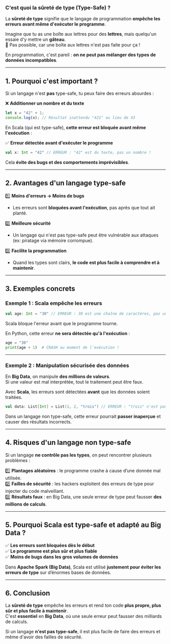 ### **C'est quoi la sûreté de type (Type-Safe) ?**  

La **sûreté de type** signifie que le langage de programmation **empêche les erreurs avant même d'exécuter le programme**.  

Imagine que tu as une boîte aux lettres pour des **lettres**, mais quelqu'un essaie d'y mettre un **gâteau**.  
🚫 Pas possible, car une boîte aux lettres n'est pas faite pour ça !  

En programmation, c'est pareil : **on ne peut pas mélanger des types de données incompatibles**.  

---

## **1. Pourquoi c'est important ?**  

Si un langage n'est **pas** type-safe, tu peux faire des erreurs absurdes :  

❌ **Additionner un nombre et du texte**  
```javascript
let x = "42" + 1; 
console.log(x); // Résultat inattendu "421" au lieu de 43
```  

En Scala (qui est type-safe), **cette erreur est bloquée avant même l'exécution** :  

✅ **Erreur détectée avant d'exécuter le programme**  
```scala
val x: Int = "42" // ERREUR : "42" est du texte, pas un nombre !
```  

Cela **évite des bugs et des comportements imprévisibles**.  

---

## **2. Avantages d'un langage type-safe**  

1️⃣ **Moins d'erreurs → Moins de bugs**  
- Les erreurs sont **bloquées avant l'exécution**, pas après que tout ait planté.  

2️⃣ **Meilleure sécurité**  
- Un langage qui n'est pas type-safe peut être vulnérable aux attaques (ex: piratage via mémoire corrompue).  

3️⃣ **Facilite la programmation**  
- Quand les types sont clairs, **le code est plus facile à comprendre et à maintenir**.  

---

## **3. Exemples concrets**  

### **Exemple 1 : Scala empêche les erreurs**  
```scala
val age: Int = "30" // ERREUR : 30 est une chaîne de caractères, pas un entier
```
Scala bloque l'erreur avant que le programme tourne.  

En Python, cette erreur **ne sera détectée qu'à l'exécution** :  
```python
age = "30"
print(age + 1)  # CRASH au moment de l'exécution !
```

---

### **Exemple 2 : Manipulation sécurisée des données**  
En **Big Data**, on manipule **des millions de valeurs**.  
Si une valeur est mal interprétée, tout le traitement peut être faux.  

Avec **Scala**, les erreurs sont détectées **avant** que les données soient traitées.  

```scala
val data: List[Int] = List(1, 2, "trois") // ERREUR : "trois" n'est pas un nombre !
```
Dans un langage non type-safe, cette erreur pourrait **passer inaperçue** et causer des résultats incorrects.  

---

## **4. Risques d'un langage non type-safe**  

Si un langage **ne contrôle pas les types**, on peut rencontrer plusieurs problèmes :  

1️⃣ **Plantages aléatoires** : le programme crashe à cause d’une donnée mal utilisée.  
2️⃣ **Failles de sécurité** : les hackers exploitent des erreurs de type pour injecter du code malveillant.  
3️⃣ **Résultats faux** : en Big Data, une seule erreur de type peut fausser **des millions de calculs**.  

---

## **5. Pourquoi Scala est type-safe et adapté au Big Data ?**  

✅ **Les erreurs sont bloquées dès le début**  
✅ **Le programme est plus sûr et plus fiable**  
✅ **Moins de bugs dans les gros volumes de données**  

Dans **Apache Spark (Big Data)**, Scala est utilisé **justement pour éviter les erreurs de type** sur d’énormes bases de données.  

---

## **6. Conclusion**  

La **sûreté de type** empêche les erreurs et rend ton code **plus propre, plus sûr et plus facile à maintenir**.  
C'est **essentiel** en **Big Data**, où une seule erreur peut fausser des milliards de calculs.  

Si un langage **n'est pas type-safe**, il est plus facile de faire des erreurs et même d'avoir des failles de sécurité.
